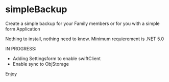 # simpleBackup
Create a simple backup for your Family members or for you with a simple form Application

Nothing to install, nothing need to know. 
Minimum requierement is .NET 5.0

IN PROGRESS:
- Adding Settingsform to enable swiftClient 
- Enable sync to ObjStorage 

Enjoy 
